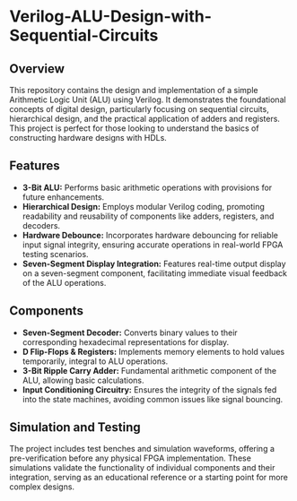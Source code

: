 # Verilog-ALU-Design-with-Sequential-Circuits

## Overview
This repository contains the design and implementation of a simple Arithmetic Logic Unit (ALU) using Verilog. It demonstrates the foundational concepts of digital design, particularly focusing on sequential circuits, hierarchical design, and the practical application of adders and registers. This project is perfect for those looking to understand the basics of constructing hardware designs with HDLs.

## Features
- **3-Bit ALU:** Performs basic arithmetic operations with provisions for future enhancements.
- **Hierarchical Design:** Employs modular Verilog coding, promoting readability and reusability of components like adders, registers, and decoders.
- **Hardware Debounce:** Incorporates hardware debouncing for reliable input signal integrity, ensuring accurate operations in real-world FPGA testing scenarios.
- **Seven-Segment Display Integration:** Features real-time output display on a seven-segment component, facilitating immediate visual feedback of the ALU operations.

## Components
- **Seven-Segment Decoder:** Converts binary values to their corresponding hexadecimal representations for display.
- **D Flip-Flops & Registers:** Implements memory elements to hold values temporarily, integral to ALU operations.
- **3-Bit Ripple Carry Adder:** Fundamental arithmetic component of the ALU, allowing basic calculations.
- **Input Conditioning Circuitry:** Ensures the integrity of the signals fed into the state machines, avoiding common issues like signal bouncing.

## Simulation and Testing
The project includes test benches and simulation waveforms, offering a pre-verification before any physical FPGA implementation. These simulations validate the functionality of individual components and their integration, serving as an educational reference or a starting point for more complex designs.
